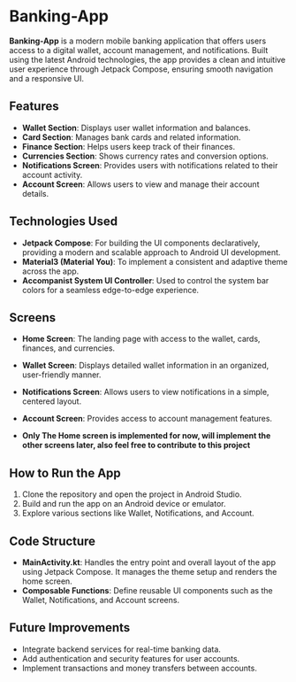 # Banking-App

**Banking-App** is a modern mobile banking application that offers users access to a digital wallet, account management, and notifications. Built using the latest Android technologies, the app provides a clean and intuitive user experience through Jetpack Compose, ensuring smooth navigation and a responsive UI.

## Features
- **Wallet Section**: Displays user wallet information and balances.
- **Card Section**: Manages bank cards and related information.
- **Finance Section**: Helps users keep track of their finances.
- **Currencies Section**: Shows currency rates and conversion options.
- **Notifications Screen**: Provides users with notifications related to their account activity.
- **Account Screen**: Allows users to view and manage their account details.

## Technologies Used
- **Jetpack Compose**: For building the UI components declaratively, providing a modern and scalable approach to Android UI development.
- **Material3 (Material You)**: To implement a consistent and adaptive theme across the app.
- **Accompanist System UI Controller**: Used to control the system bar colors for a seamless edge-to-edge experience.
  
## Screens
- **Home Screen**: The landing page with access to the wallet, cards, finances, and currencies.
- **Wallet Screen**: Displays detailed wallet information in an organized, user-friendly manner.
- **Notifications Screen**: Allows users to view notifications in a simple, centered layout.
- **Account Screen**: Provides access to account management features.

- **Only The Home screen is implemented for now, will implement the other screens later, also feel free to contribute to this project**

## How to Run the App
1. Clone the repository and open the project in Android Studio.
2. Build and run the app on an Android device or emulator.
3. Explore various sections like Wallet, Notifications, and Account.

## Code Structure
- **MainActivity.kt**: Handles the entry point and overall layout of the app using Jetpack Compose. It manages the theme setup and renders the home screen.
- **Composable Functions**: Define reusable UI components such as the Wallet, Notifications, and Account screens.

## Future Improvements
- Integrate backend services for real-time banking data.
- Add authentication and security features for user accounts.
- Implement transactions and money transfers between accounts.

